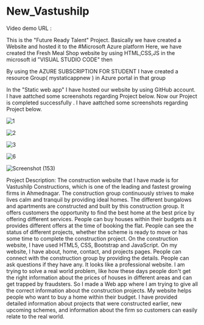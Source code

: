 # New_Vastushilp


Video demo URL :

This is the "Future Ready Talent" Project. Basically we have created a Website and hosted it to the #Microsoft Azure platform Here, we have created the Fresh Meal Shop website by using HTML,CSS,JS in the microsoft id "VISUAL STUDIO CODE" then

By using the AZURE SUBSCRIPTION FOR STUDENT I have created a resource Group( mystaticappnew ) in Azure portal in that group

In the "Static web app" I have hosted our website by using GitHub account.
 I have aattched some screenshots regarding Project below.
Now our Project is completed successfully . I have aattched some screenshots regarding Project below.

![1](https://user-images.githubusercontent.com/65062235/181813933-8a627a3a-0f3a-4bd8-91d0-98b93e3c4eb9.png)

![2](https://user-images.githubusercontent.com/65062235/181813956-8510cffb-45fa-4b27-b7d9-bdc87a842f21.png)

![3](https://user-images.githubusercontent.com/65062235/181814020-7701a227-aac3-46cd-866d-a8cf49f1bf15.png)

![6](https://user-images.githubusercontent.com/65062235/181814049-63909631-20f3-4d20-807e-ddb0dd5f7b0e.png)

![Screenshot (153)](https://user-images.githubusercontent.com/65062235/181814102-481b049c-27df-4a29-93fb-0c417cf140e3.png)



Project Description: The construction website that I have made is for Vastushilp Constructions, which is one of the leading and fastest growing firms in Ahmednagar. The construction group continuously strives to make lives calm and tranquil by providing ideal homes. The different bungalows and apartments are constructed and built by this construction group. It offers customers the opportunity to find the best home at the best price by offering different services. People can buy houses within their budgets as it provides different offers at the time of booking the flat. People can see the status of different projects, whether the scheme is ready to move or has some time to complete the construction project. On the construction website, I have used HTML5, CSS, Bootstrap and JavaScript. On my website, I have about, home, contact, and projects pages. People can connect with the construction group by providing the details. People can ask questions if they have any. It looks like a professional website. I am trying to solve a real world problem, like how these days people don't get the right information about the prices of houses in different areas and can get trapped by fraudsters. So I made a Web app where I am trying to give all the correct information about the construction projects. My website helps people who want to buy a home within their budget. I have provided detailed information about projects that were constructed earlier, new upcoming schemes, and information about the firm so customers can easily relate to the real world.
